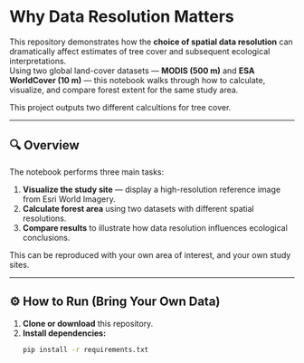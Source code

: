 # Why Data Resolution Matters

This repository demonstrates how the **choice of spatial data resolution** can dramatically affect estimates of tree cover and subsequent ecological interpretations.  
Using two global land-cover datasets — **MODIS (500 m)** and **ESA WorldCover (10 m)** — this notebook walks through how to calculate, visualize, and compare forest extent for the same study area.

This project outputs two different calcultions for tree cover. 


---

## 🔍 Overview

The notebook performs three main tasks:

1. **Visualize the study site** — display a high-resolution reference image from Esri World Imagery.  
2. **Calculate forest area** using two datasets with different spatial resolutions.  
3. **Compare results** to illustrate how data resolution influences ecological conclusions.

 This can be reproduced with your own area of interest, and your own study sites.

---

## ⚙️ How to Run (Bring Your Own Data)

1. **Clone or download** this repository.
2. **Install dependencies:**
   ```bash
   pip install -r requirements.txt

